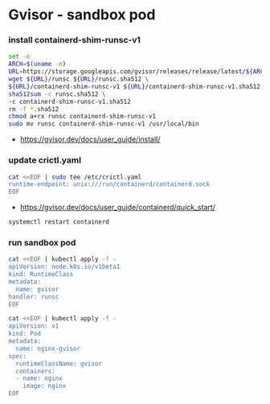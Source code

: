 # Gvisor - sandbox pod


### install containerd-shim-runsc-v1

```bash
set -e
ARCH=$(uname -m)
URL=https://storage.googleapis.com/gvisor/releases/release/latest/${ARCH}
wget ${URL}/runsc ${URL}/runsc.sha512 \
${URL}/containerd-shim-runsc-v1 ${URL}/containerd-shim-runsc-v1.sha512
sha512sum -c runsc.sha512 \
-c containerd-shim-runsc-v1.sha512
rm -f *.sha512
chmod a+rx runsc containerd-shim-runsc-v1
sudo mv runsc containerd-shim-runsc-v1 /usr/local/bin
```
- https://gvisor.dev/docs/user_guide/install/

### update crictl.yaml

```bash
cat <<EOF | sudo tee /etc/crictl.yaml
runtime-endpoint: unix:///run/containerd/containerd.sock
EOF
```
- https://gvisor.dev/docs/user_guide/containerd/quick_start/

```bash
systemctl restart containerd
```

### run sandbox pod

```bash
cat <<EOF | kubectl apply -f -
apiVersion: node.k8s.io/v1beta1
kind: RuntimeClass
metadata:
  name: gvisor
handler: runsc
EOF

cat <<EOF | kubectl apply -f -
apiVersion: v1
kind: Pod
metadata:
  name: nginx-gvisor
spec:
  runtimeClassName: gvisor
  containers:
  - name: nginx
    image: nginx
EOF
```